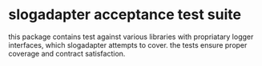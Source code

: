 # slogadapter acceptance test suite

this package contains test against various libraries with propriatary logger interfaces,
which slogadapter attempts to cover. the tests ensure proper coverage and contract satisfaction.

